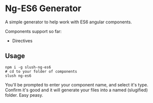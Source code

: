# Ng-ES6 Generator

A simple generator to help work with ES6 angular components.

Components support so far:

* Directives

## Usage

```
npm i -g slush-ng-es6
# cd to your folder of components
slush ng-es6
```

You'll be prompted to enter your component name, and select it's type. Confirm it's good and it will generate your
files into a named (slugified) folder. Easy peasy.